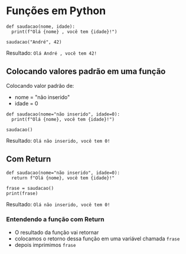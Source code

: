 # Funções em Python

```
def saudacao(nome, idade):
  print(f"Olá {nome} , você tem {idade}!")

saudacao("André", 42)
```


Resultado:
```Olá André , você tem 42!```

## Colocando valores padrão em uma função

Colocando valor padrão de:
- nome = "não inserido"
- idade = 0


```
def saudacao(nome="não inserido", idade=0):
  print(f"Olá {nome}, você tem {idade}!")

saudacao()
```
Resultado: ```Olá não inserido, você tem 0!```


## Com Return
```
def saudacao(nome="não inserido", idade=0):
  return f"Olá {nome}, você tem {idade}!"

frase = saudacao()
print(frase)
```
Resultado: ```Olá não inserido, você tem 0!```

### Entendendo a função com Return
- O resultado da função vai retornar 
- colocamos o retorno dessa função em uma variável chamada ```frase```
- depois imprimimos ```frase```

